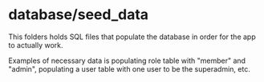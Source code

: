 # database/seed_data

This folders holds SQL files that populate the database in order for the app to actually work.

Examples of necessary data is populating role table with "member" and "admin", populating a user table with one user to be the superadmin, etc.
